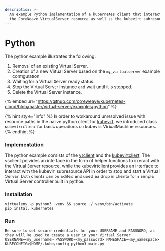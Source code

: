 ```yaml
---
description: >-
  An example Python implementation of a kubernetes client that interacts with
  the CoreWeave VirtualServer resource as well as the kubevirt subresource api.
---
```


# Python

The python example illustrates the following:&#x20;

1. Removal of an existing Virtual Server.&#x20;
2. Creation of a new Virtual Server based on the `my_virtualserver` example configuration&#x20;
3. Waiting for a Virtual Server ready status.&#x20;
4. Stop the Virtual Server instance and wait until it is stopped.&#x20;
5. Delete the Virtual Server instance.

{% embed url="https://github.com/coreweave/kubernetes-cloud/blob/master/virtual-server/examples/python" %}

{% hint style="info" %}
In order to workaround unresolved issue with resource paths in the native python client for [kubevirt](https://github.com/kubevirt/client-python), we introduced class `KubeVirtClient` for basic operations on kubevirt VirtualMachine resources.
{% endhint %}

### Implementation

The python example consists of the [vsclient](../../../../virtual-server/examples/python/vsclient.py) and the [kubevirtclient](../../../../virtual-server/examples/python/kubevirtclient.py). The vsclient provides an interface in the form of helper functions to interact with the Virtual Server resource, while the kubevirtclient provides an interface to interact with the kubevirt subresource API in order to stop and start a Virtual Server. Both clients can be edited and used as drop in clients for a simple Virtual Server controller built in python.

### Installation

```
virtualenv -p python3 .venv && source ./.venv/bin/activate
pip install kubernetes
```

### Run

```
Be sure to set secure credentials for your USERNAME and PASSWORD, as they will be used to create a user in your Virtual Server
USERNAME=<my_username> PASSWORD=<my_password> NAMESPACE=<my_namespace> KUBECONFIG=$HOME/.kube/config python3 main.py
```
